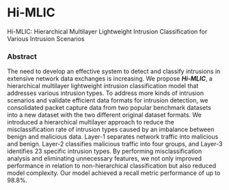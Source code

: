 # Hi-MLIC
Hi-MLIC: Hierarchical Multilayer Lightweight Intrusion Classification for Various Intrusion Scenarios

### Abstract
The need to develop an effective system to detect and classify intrusions in extensive network data exchanges is increasing. We propose ***Hi-MLIC***, a hierarchical multilayer lightweight intrusion classification model that addresses various intrusion types. To address more kinds of intrusion scenarios and validate efficient data formats for intrusion detection, we consolidated packet capture data from two popular benchmark datasets into a new dataset with the two different original dataset formats. We introduced a hierarchical multilayer approach to reduce the misclassification rate of intrusion types caused by an imbalance between benign and malicious data. Layer-1 separates network traffic into malicious and benign. Layer-2 classifies malicious traffic into four groups, and Layer-3 identifies 23 specific intrusion types. By performing misclassification analysis and eliminating unnecessary features, we not only improved performance in relation to non-hierarchical classification but also reduced model complexity. Our model achieved a recall metric performance of up to 98.8%.

